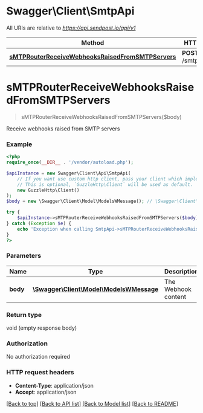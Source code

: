 # Swagger\Client\SmtpApi

All URIs are relative to *https://api.sendpost.io/api/v1*

Method | HTTP request | Description
------------- | ------------- | -------------
[**sMTPRouterReceiveWebhooksRaisedFromSMTPServers**](SmtpApi.md#sMTPRouterReceiveWebhooksRaisedFromSMTPServers) | **POST** /smtp/webhook | 


# **sMTPRouterReceiveWebhooksRaisedFromSMTPServers**
> sMTPRouterReceiveWebhooksRaisedFromSMTPServers($body)



Receive webhooks raised from SMTP servers

### Example
```php
<?php
require_once(__DIR__ . '/vendor/autoload.php');

$apiInstance = new Swagger\Client\Api\SmtpApi(
    // If you want use custom http client, pass your client which implements `GuzzleHttp\ClientInterface`.
    // This is optional, `GuzzleHttp\Client` will be used as default.
    new GuzzleHttp\Client()
);
$body = new \Swagger\Client\Model\ModelsWMessage(); // \Swagger\Client\Model\ModelsWMessage | The Webhook content

try {
    $apiInstance->sMTPRouterReceiveWebhooksRaisedFromSMTPServers($body);
} catch (Exception $e) {
    echo 'Exception when calling SmtpApi->sMTPRouterReceiveWebhooksRaisedFromSMTPServers: ', $e->getMessage(), PHP_EOL;
}
?>
```

### Parameters

Name | Type | Description  | Notes
------------- | ------------- | ------------- | -------------
 **body** | [**\Swagger\Client\Model\ModelsWMessage**](../Model/ModelsWMessage.md)| The Webhook content |

### Return type

void (empty response body)

### Authorization

No authorization required

### HTTP request headers

 - **Content-Type**: application/json
 - **Accept**: application/json

[[Back to top]](#) [[Back to API list]](../../README.md#documentation-for-api-endpoints) [[Back to Model list]](../../README.md#documentation-for-models) [[Back to README]](../../README.md)

